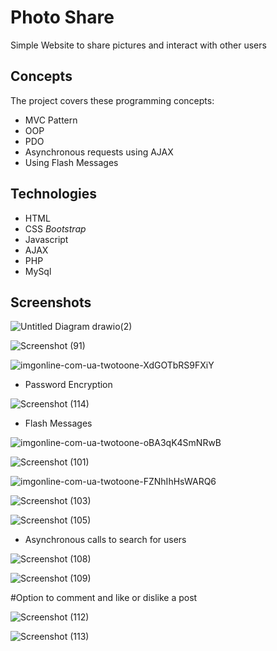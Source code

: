 
# Photo Share
Simple Website to share pictures and interact with other users


## Concepts

The project covers these programming concepts:

* MVC Pattern
* OOP
* PDO
* Asynchronous requests using AJAX
* Using Flash Messages

## Technologies

* HTML
* CSS   *Bootstrap*
* Javascript  
* AJAX
* PHP
* MySql


## Screenshots

![Untitled Diagram drawio(2)](https://user-images.githubusercontent.com/74471167/179284978-b9a283af-1b17-4741-9bd3-43c992ad530d.png)


![Screenshot (91)](https://user-images.githubusercontent.com/74471167/179284790-93218728-4e3c-47f6-be6f-f6916b985f11.png)


![imgonline-com-ua-twotoone-XdGOTbRS9FXiY](https://user-images.githubusercontent.com/74471167/179285054-8060c7df-f210-4fe4-bb0a-6e3e324bf097.jpg)


* Password Encryption


![Screenshot (114)](https://user-images.githubusercontent.com/74471167/179285846-911538ad-c6a8-4631-85b9-260472a5457a.png)


* Flash Messages


![imgonline-com-ua-twotoone-oBA3qK4SmNRwB](https://user-images.githubusercontent.com/74471167/179285083-2a00fa18-f1e5-4053-b3bb-e9bff686bccc.jpg)


![Screenshot (101)](https://user-images.githubusercontent.com/74471167/179285132-e611d91b-fd3b-4241-902b-4cad582a24b8.png)


![imgonline-com-ua-twotoone-FZNhIhHsWARQ6](https://user-images.githubusercontent.com/74471167/179285160-ce6edcc8-bd9e-4573-a926-62d81397c550.jpg)


![Screenshot (103)](https://user-images.githubusercontent.com/74471167/179285190-8b00da96-90f6-4086-b537-b9540a1d2ed2.png)


![Screenshot (105)](https://user-images.githubusercontent.com/74471167/179285277-0594ece7-ee32-435b-8d19-fa3ce072a230.png)


* Asynchronous calls to search for users


![Screenshot (108)](https://user-images.githubusercontent.com/74471167/179290090-a3838b0f-d875-41c9-a695-fec226ca488e.png)


![Screenshot (109)](https://user-images.githubusercontent.com/74471167/179285314-e7c88dd3-910e-4d51-868e-8f894d47ec76.png)

#Option to comment and like or dislike a post 


![Screenshot (112)](https://user-images.githubusercontent.com/74471167/179285398-5fc3affb-8fd8-446c-973d-5821abeaedf6.png)


![Screenshot (113)](https://user-images.githubusercontent.com/74471167/179285465-d7bde700-6be5-487e-8fc2-ea534c642abf.png)



